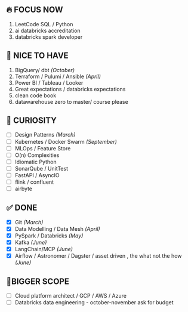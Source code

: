 ## 🔥 FOCUS NOW
1. LeetCode SQL / Python 
2. ai databricks accreditation
3. databricks spark developer
 
## 🌟 NICE TO HAVE
1. BigQuery/ dbt *(October)*  
2. Terraform / Pulumi / Ansible *(April)*  
3. Power BI / Tableau / Looker
4. Great expectations / databricks expectations
5. clean code book
6. datawarehouse zero to master/ course please 

## 🧠 CURIOSITY
- [ ] Design Patterns *(March)*  
- [ ] Kubernetes / Docker Swarm *(September)*  
- [ ] MLOps / Feature Store  
- [ ] O(n) Complexities
- [ ] Idiomatic Python  
- [ ] SonarQube / UnitTest  
- [ ] FastAPI / AsyncIO
- [ ] flink / confluent
- [ ] airbyte

## ✅ DONE
- [x] Git *(March)*     
- [x] Data Modelling / Data Mesh *(April)*
- [x] PySpark / Databricks *(May)*
- [x] Kafka *(June)*
- [x] LangChain/MCP *(June)*
- [x] Airflow / Astronomer / Dagster / asset driven , the what not the how *(June)*  

## 📌BIGGER SCOPE 
- [ ] Cloud platform architect /  GCP / AWS / Azure  
- [ ] Databricks data engineering - october-november ask for budget
